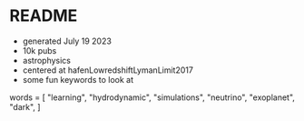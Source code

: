 # README

- generated July 19 2023
- 10k pubs
- astrophysics
- centered at hafenLowredshiftLymanLimit2017
- some fun keywords to look at

words = [
    "learning",
    "hydrodynamic",
    "simulations",
    "neutrino",
    "exoplanet",
    "dark",
]

